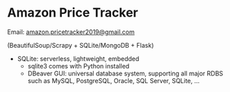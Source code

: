 # Amazon Price Tracker

Email: amazon.pricetracker2019@gmail.com

(BeautifulSoup/Scrapy + SQLite/MongoDB + Flask)

- SQLite: serverless, lightweight, embedded
  - sqlite3 comes with Python installed
  - DBeaver GUI: universal database system, supporting all major RDBS such as MySQL, PostgreSQL, Oracle, SQL Server, SQLite, ...